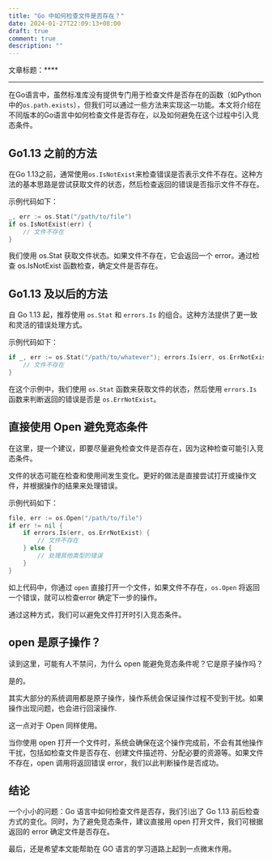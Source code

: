 ```yaml
---
title: "Go 中如何检查文件是否存在？"
date: 2024-01-27T22:09:13+08:00
draft: true
comment: true
description: ""
---
```


文章标题：****

---

在Go语言中，虽然标准库没有提供专门用于检查文件是否存在的函数（如Python中的`os.path.exists`），但我们可以通过一些方法来实现这一功能。本文将介绍在不同版本的Go语言中如何检查文件是否存在，以及如何避免在这个过程中引入竞态条件。

## Go1.13 之前的方法

在Go 1.13之前，通常使用`os.IsNotExist`来检查错误是否表示文件不存在。这种方法的基本思路是尝试获取文件的状态，然后检查返回的错误是否指示文件不存在。

示例代码如下：
```go
_, err := os.Stat("/path/to/file")
if os.IsNotExist(err) {
    // 文件不存在
}
```

我们使用 os.Stat 获取文件状态。如果文件不存在，它会返回一个 error。通过检查 os.IsNotExist 函数检查，确定文件是否存在。

## Go1.13 及以后的方法

自 Go 1.13 起，推荐使用 `os.Stat` 和 `errors.Is` 的组合。这种方法提供了更一致和灵活的错误处理方式。

示例代码如下：

```go
if _, err := os.Stat("/path/to/whatever"); errors.Is(err, os.ErrNotExist) {
    // 文件不存在
}
```

在这个示例中，我们使用 `os.Stat` 函数来获取文件的状态，然后使用 `errors.Is` 函数来判断返回的错误是否是 `os.ErrNotExist`。

## 直接使用 Open 避免竞态条件

在这里，提一个建议，即要尽量避免检查文件是否存在，因为这种检查可能引入竞态条件。

文件的状态可能在检查和使用间发生变化。更好的做法是直接尝试打开或操作文件，并根据操作的结果来处理错误。

示例代码如下：

```go
file, err := os.Open("/path/to/file")
if err != nil {
    if errors.Is(err, os.ErrNotExist) {
        // 文件不存在
    } else {
        // 处理其他类型的错误
    }
}
```

如上代码中，你通过 `open` 直接打开一个文件，如果文件不存在，`os.Open` 将返回一个错误，就可以检查error 确定下一步的操作。

通过这种方式，我们可以避免文件打开时引入竞态条件。


## open 是原子操作？

读到这里，可能有人不禁问，为什么 open 能避免竞态条件呢？它是原子操作吗？

是的。

其实大部分的系统调用都是原子操作，操作系统会保证操作过程不受到干扰。如果操作出现问题，也会进行回滚操作.

这一点对于 Open 同样使用。

当你使用 open 打开一个文件时，系统会确保在这个操作完成前，不会有其他操作干扰，包括如检查文件是否存在、创建文件描述符、分配必要的资源等。如果文件不存在，open 调用将返回错误 error，我们以此判断操作是否成功。

## 结论

一个小小的问题：Go 语言中如何检查文件是否存，我们引出了 Go 1.13 前后检查方式的变化。同时，为了避免竞态条件，建议直接用 open 打开文件，我们可根据返回的 error 确定文件是否存在。

最后，还是希望本文能帮助在 GO 语言的学习道路上起到一点微末作用。


